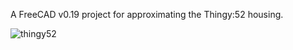 A FreeCAD v0.19 project for approximating the Thingy:52 housing.

![thingy52](https://user-images.githubusercontent.com/6494431/148351983-653adf27-2c13-44db-88e2-68a95d726a11.png)

